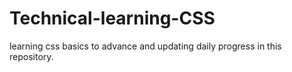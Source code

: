# Technical-learning-CSS
learning css basics to advance and updating daily progress in this repository.
